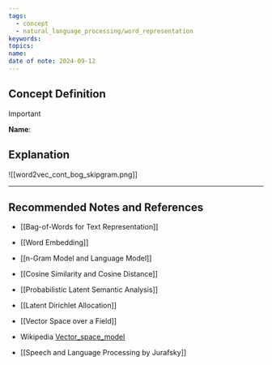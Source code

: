 ```yaml
---
tags:
  - concept
  - natural_language_processing/word_representation
keywords: 
topics: 
name: 
date of note: 2024-09-12
---
```


## Concept Definition

>[!important]
>**Name**: 



## Explanation

![[word2vec_cont_bog_skipgram.png]]





-----------
##  Recommended Notes and References



- [[Bag-of-Words for Text Representation]]
- [[Word Embedding]]
- [[n-Gram Model and Language Model]]
- [[Cosine Similarity and Cosine Distance]]


- [[Probabilistic Latent Semantic Analysis]]
- [[Latent Dirichlet Allocation]]

- [[Vector Space over a Field]]

- Wikipedia [Vector_space_model](https://en.wikipedia.org/wiki/Vector_space_model)
- [[Speech and Language Processing by Jurafsky]] 
